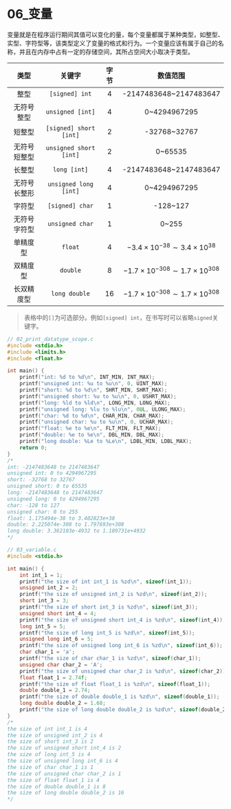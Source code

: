 # 06_变量

变量就是在程序运行期间其值可以变化的量，每个变量都属于某种类型，如整型、实型、字符型等，该类型定义了变量的格式和行为。一个变量应该有属于自己的名称，并且在内存中占有一定的存储空间，其所占空间大小取决于类型。

|     类型     |         关键字         | 字节 |              数值范围              |
| :----------: | :--------------------: | :--: | :--------------------------------: |
|     整型     |     `[signed] int`     |  4   |       -2147483648~2147483647       |
|  无符号整型  |    `unsigned [int]`    |  4   |            0~4294967295            |
|    短整型    | `[signed] short [int]` |  2   |            -32768~32767            |
| 无符号短整型 | `unsigned short [int]` |  2   |              0~65535               |
|    长整型    |      `long [int]`      |  4   |       -2147483648~2147483647       |
| 无符号长整形 | `unsigned long [int]`  |  4   |            0~4294967295            |
|    字符型    |    `[signed] char`     |  1   |              -128~127              |
| 无符号字符型 |    `unsigned char`     |  1   |               0~255                |
|   单精度型   |        `float`         |  4   |  $$-3.4×10^{-38}\sim3.4×10^{38}$$  |
|   双精度型   |        `double`        |  8   | $$-1.7×10^{-308}\sim1.7×10^{308}$$ |
|  长双精度型  |     `long double`      |  16  | $$-1.7×10^{-308}\sim1.7×10^{308}$$ |

> 表格中的`[]`为可选部分。例如`[signed] int`，在书写时可以省略`signed`关键字。

```C
// 02_print_datatype_scope.c
#include <stdio.h>
#include <limits.h>
#include <float.h>

int main() {
    printf("int: %d to %d\n", INT_MIN, INT_MAX);
    printf("unsigned int: %u to %u\n", 0, UINT_MAX);
    printf("short: %d to %d\n", SHRT_MIN, SHRT_MAX);
    printf("unsigned short: %u to %u\n", 0, USHRT_MAX);
    printf("long: %ld to %ld\n", LONG_MIN, LONG_MAX);
    printf("unsigned long: %lu to %lu\n", 0UL, ULONG_MAX);
    printf("char: %d to %d\n", CHAR_MIN, CHAR_MAX);
    printf("unsigned char: %u to %u\n", 0, UCHAR_MAX);
    printf("float: %e to %e\n", FLT_MIN, FLT_MAX);
    printf("double: %e to %e\n", DBL_MIN, DBL_MAX);
    printf("long double: %Le to %Le\n", LDBL_MIN, LDBL_MAX);
    return 0;
}
/*
int: -2147483648 to 2147483647
unsigned int: 0 to 4294967295
short: -32768 to 32767
unsigned short: 0 to 65535
long: -2147483648 to 2147483647
unsigned long: 0 to 4294967295
char: -128 to 127
unsigned char: 0 to 255
float: 1.175494e-38 to 3.402823e+38
double: 2.225074e-308 to 1.797693e+308
long double: 3.362103e-4932 to 1.189731e+4932
*/
```

```c
// 03_variable.c
#include <stdio.h>

int main() {
    int int_1 = 1;
    printf("the size of int int_1 is %zd\n", sizeof(int_1));
    unsigned int_2 = 2;
    printf("the size of unsigned int_2 is %zd\n", sizeof(int_2));
    short int_3 = 3;
    printf("the size of short int_3 is %zd\n", sizeof(int_3));
    unsigned short int_4 = 4;
    printf("the size of unsigned short int_4 is %zd\n", sizeof(int_4));
    long int_5 = 5;
    printf("the size of long int_5 is %zd\n", sizeof(int_5));
    unsigned long int_6 = 5;
    printf("the size of unsigned long int_6 is %zd\n", sizeof(int_6));
    char char_1 = 'a';
    printf("the size of char char_1 is %zd\n", sizeof(char_1));
    unsigned char char_2 = 'A';
    printf("the size of unsigned char char_2 is %zd\n", sizeof(char_2));
    float float_1 = 2.74f;
    printf("the size of float float_1 is %zd\n", sizeof(float_1));
    double double_1 = 2.74;
    printf("the size of double double_1 is %zd\n", sizeof(double_1));
    long double double_2 = 1.68;
    printf("the size of long double double_2 is %zd\n", sizeof(double_2));
}
/*
the size of int int_1 is 4
the size of unsigned int_2 is 4
the size of short int_3 is 2
the size of unsigned short int_4 is 2
the size of long int_5 is 4
the size of unsigned long int_6 is 4
the size of char char_1 is 1
the size of unsigned char char_2 is 1
the size of float float_1 is 4
the size of double double_1 is 8
the size of long double double_2 is 16
*/

```

